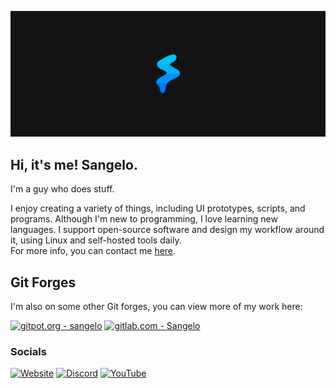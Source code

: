 [![LogoBanner](https://raw.githubusercontent.com/SangeloDev/SangeloDev/main/Banner%20Dark%206818x2727.png)](https://sangelo.space)


## Hi, it's me! Sangelo.
I'm a guy who does stuff.

I enjoy creating a variety of things, including UI prototypes, scripts, and programs. Although I'm new to programming, I love learning new languages. I support open-source software and design my workflow around it, using Linux and self-hosted tools daily.</br>For more info, you can contact me [here](mailto:contact@sangelo.space).

## Git Forges
I'm also on some other Git forges, you can view more of my work here:

[![gitpot.org - sangelo](https://img.shields.io/badge/gitpot.org-sangelo-f9774c?logo=git)](https://gitpot.org/sangelo)
[![gitlab.com - Sangelo](https://img.shields.io/badge/gitlab.com-Sangelo-fc6d26?logo=gitlab)](https://gitlab.com/Sangelo)

### Socials
[![Website](https://img.shields.io/badge/website-sangelo.space-00B1FA)](https://sangelo.space)
[![Discord](https://img.shields.io/badge/Discord-@sangelo-6E85D3)](https://discord.com/users/373525255102136341)
[![YouTube](https://img.shields.io/youtube/channel/subscribers/UC8fIfLHdrkWYjTEZUwMH-TQ?label=YouTube)](https://www.youtube.com/@sangeloo)

<!-- ### Stats
[![Stats](https://github-readme-stats.vercel.app/api?username=sangelodev&title_color=00B1FA&bg_color=131313&text_color=ffffff&icon_color=0075F7&show_icons=true&hide_border=true&custom_title=Sangelo's%20Stats)](https://github.com/SangeloDev)<br/>[![Top-Lang](https://github-readme-stats.vercel.app/api/top-langs/?username=sangelodev&title_color=00B1FA&bg_color=131313&text_color=ffffff&icon_color=0075F7&show_icons=true&hide_border=true&custom_title=Most%20Used%20Languages)](https://github.com/SangeloDev)
-->
